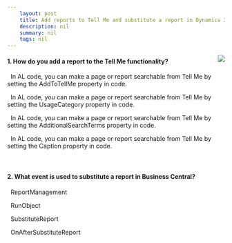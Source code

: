 ```yaml
---
    layout: post
    title: Add reports to Tell Me and substitute a report in Dynamics 365 Business Central  
    description: nil
    summary: nil
    tags: nil
---
```



 <a target="_blank" href="https://docs.microsoft.com/en-us/learn/modules/add-reports-tell-me/4-check/"><i class="fas fa-external-link-alt"></i> </a>
 <img align="right" src="https://docs.microsoft.com/en-us/learn/achievements/add-reports-tell-me.svg">
####  1. How do you add a report to the Tell Me functionality?


<i class='far fa-square'></i> &nbsp;&nbsp;In AL code, you can make a page or report searchable from Tell Me by setting the AddToTellMe property in code.

<i class='fas fa-check-square' style='color: Dodgerblue;'></i> &nbsp;&nbsp;In AL code, you can make a page or report searchable from Tell Me by setting the UsageCategory property in code.

<i class='far fa-square'></i> &nbsp;&nbsp;In AL code, you can make a page or report searchable from Tell Me by setting the AdditionalSearchTerms property in code.

<i class='far fa-square'></i> &nbsp;&nbsp;In AL code, you can make a page or report searchable from Tell Me by setting the Caption property in code.
<br />
<br />
<br />

####  2. What event is used to substitute a report in Business Central?


<i class='far fa-square'></i> &nbsp;&nbsp;ReportManagement

<i class='far fa-square'></i> &nbsp;&nbsp;RunObject

<i class='far fa-square'></i> &nbsp;&nbsp;SubstituteReport

<i class='fas fa-check-square' style='color: Dodgerblue;'></i> &nbsp;&nbsp;OnAfterSubstituteReport
<br />
<br />
<br />
